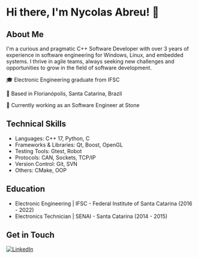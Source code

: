 # Hi there, I'm Nycolas Abreu! 👋

## About Me
I'm a curious and pragmatic C++ Software Developer with over 3 years of experience in software engineering for Windows, Linux, and embedded systems. I thrive in agile teams, always seeking new challenges and opportunities to grow in the field of software development.

🎓 Electronic Engineering graduate from IFSC

🏡 Based in Florianópolis, Santa Catarina, Brazil

💼 Currently working as an Software Engineer at Stone

## Technical Skills
- Languages: C++ 17, Python, C
- Frameworks & Libraries: Qt, Boost, OpenGL
- Testing Tools: Gtest, Robot
- Protocols: CAN, Sockets, TCP/IP
- Version Control: Git, SVN
- Others: CMake, OOP

## Education
- Electronic Engineering | IFSC - Federal Institute of Santa Catarina (2016 - 2022)
- Electronics Technician | SENAI - Santa Catarina (2014 - 2015)

## Get in Touch
[![LinkedIn](https://img.shields.io/badge/-LinkedIn-0077B5?style=flat&logo=LinkedIn&logoColor=white)](https://www.linkedin.com/in/nycolas-abreu)
